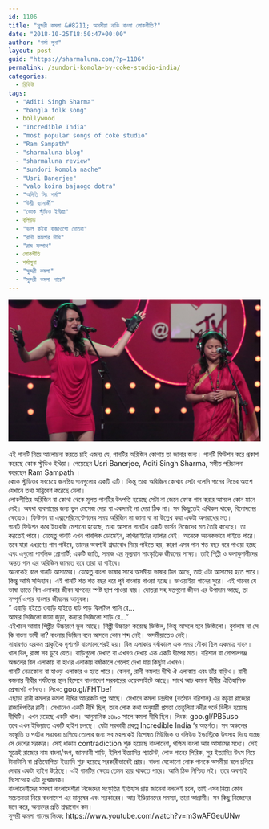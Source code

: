 ```yaml
---
id: 1106
title: "সুন্দরী কমলা &#8211; অসমীয়া নাকি বাংলা লোকগীতি?"
date: "2018-10-25T18:50:47+00:00"
author: "শর্মা লুনা"
layout: post
guid: "https://sharmaluna.com/?p=1106"
permalink: /sundori-komola-by-coke-studio-india/
categories:
  - রিভিউ
tags:
  - "Aditi Singh Sharma"
  - "bangla folk song"
  - bollywood
  - "Incredible India"
  - "most popular songs of coke studio"
  - "Ram Sampath"
  - "sharmaluna blog"
  - "sharmaluna review"
  - "sundori komola nache"
  - "Usri Banerjee"
  - "valo koira bajaogo dotra"
  - "অদিতি সিং শর্মা"
  - "উশ্রী ব্যানার্জী"
  - "কোক স্টুডিও ইণ্ডিয়া"
  - বলিউড
  - "ভাল কইরা বাজাওগো দোতরা"
  - "রানী কমলার দীঘি"
  - "রাম সম্পাথ"
  - লোকগীতি
  - শর্মালুনা
  - "সুন্দরী কমলা"
  - "সুন্দরী কমলা নাচে"
---
```


[![](/assets/images/wp-content/uploads/2018/10/maxresdefault-2.jpg)](/assets/images/wp-content/uploads/2018/10/maxresdefault-2.jpg)

<div class="" data-block="true" data-editor="a01ms" data-offset-key="1l52o-0-0"><div class="_1mf _1mj" data-offset-key="1l52o-0-0"><span data-offset-key="1l52o-0-0">এই গানটি নিয়ে আলোচনা করতে চাই এজন্য যে, গানটির অরিজিন কোথায় তা জানার জন্য। গানটি ফিউশন করে প্রকাশ করেছে কোক স্টুডিও ইণ্ডিয়া। গেয়েছেন Usri Banerjee, Aditi Singh Sharma, সঙ্গীত পরিচালনা করেছেন Ram Sampath ।</span></div></div><div class="" data-block="true" data-editor="a01ms" data-offset-key="f7j0t-0-0"><div class="_1mf _1mj" data-offset-key="f7j0t-0-0"><span data-offset-key="f7j0t-0-0"> </span></div></div><div class="" data-block="true" data-editor="a01ms" data-offset-key="90qmp-0-0"><div class="_1mf _1mj" data-offset-key="90qmp-0-0"><span data-offset-key="90qmp-0-0">কোক স্টুডিওর সবচেয়ে জনপ্রিয় গানগুলোর একটি এটি। কিন্তু তারা অরিজিন কোথায় সেটা বলেনি গানের নিচের অংশে যেখানে তথ্য সন্নিবেশ করেছে মেলা।</span></div></div><div class="" data-block="true" data-editor="a01ms" data-offset-key="dpid7-0-0"><div class="_1mf _1mj" data-offset-key="dpid7-0-0"><span data-offset-key="dpid7-0-0"> </span></div></div><div class="" data-block="true" data-editor="a01ms" data-offset-key="5dp7s-0-0"><div class="_1mf _1mj" data-offset-key="5dp7s-0-0"><span data-offset-key="5dp7s-0-0">লোকগীতির অরিজিন বা কোথা থেকে মূলত গানটির উৎপত্তি হয়েছে সেটা না জেনে ফোক গান করার আসলে কোন মানে নেই। অযথা ব্যবসায়ের জন্য ভুল মেসেজ দেয়া বা একদমই না দেয়া ঠিক না। সব কিছুতেই এথিকস থাকে, বিনোদনের ক্ষেত্রেও। ফিউশন বা এক্সপেরিমেন্টেশনের সময় অরিজিন না জানা বা না উল্লেখ করা একটা অপরাধের মত।</span></div></div><div class="" data-block="true" data-editor="a01ms" data-offset-key="875mk-0-0"><div class="_1mf _1mj" data-offset-key="875mk-0-0"><span data-offset-key="875mk-0-0"> </span></div></div><div class="" data-block="true" data-editor="a01ms" data-offset-key="aivun-0-0"><div class="_1mf _1mj" data-offset-key="aivun-0-0"><span data-offset-key="aivun-0-0">গানটি ফিউশন করে ইংরেজি মেশানো হয়েছে, তারা আসলে গানটির একটি ভার্সন নিজেদের মত তৈরি করেছে। তা করতেই পারে। যেহেতু গানটি এখন পাবলিক ডোমেইন, কপিরাইটের ব্যাপার নেই। অনেকে অনেকভাবে গাইতে পারে। তবে যারা এধরণের গান গাইবে, তাদের অবশ্যই শ্রদ্ধাবোধ নিয়ে গাইতে হয়, কারণ এসব গান শত বছর ধরে গাওয়া হচ্ছে এবং এগুলো পাবলিক প্রোপার্টি; একটি জাতি, সমাজ এর মূল্যবান সাংস্কৃতিক জীবনের সাক্ষ্য। তাই শিল্পী ও কলাকুশলীদের অন্তত গান এর অরিজিন জানতে হবে তারা যা গাইবে।</span></div></div><div class="" data-block="true" data-editor="a01ms" data-offset-key="5vuej-0-0"><div class="_1mf _1mj" data-offset-key="5vuej-0-0"><span data-offset-key="5vuej-0-0"> </span></div></div><div class="" data-block="true" data-editor="a01ms" data-offset-key="fl62u-0-0"><div class="_1mf _1mj" data-offset-key="fl62u-0-0"><span data-offset-key="fl62u-0-0">অনেকেই বলে গানটি আসামের। যেহেতু বাংলা ভাষার সাথে অসমীয়া ভাষার মিল আছে, তাই এটা আসামের হতে পারে। কিন্তু আমি সন্দিহান। এই গানটি শত শত বছর ধরে পূর্ব বাংলায় গাওয়া হচ্ছে। ভাওয়াইয়া গানের সুরে। এই গানের যে ভাষা তাতে বিল এলাকার জীবন যাপনের স্পষ্ট ছাপ পাওয়া যায়। দোতরা সহ যতগুলো জীবন এর উপাদান আছে, তা সম্পূর্ন এপার বাংলার জীবনের আনুষঙ্গ।</span></div></div><div class="" data-block="true" data-editor="a01ms" data-offset-key="9qnv0-0-0"><div class="_1mf _1mj" data-offset-key="9qnv0-0-0"><span data-offset-key="9qnv0-0-0"> </span></div></div><div class="" data-block="true" data-editor="a01ms" data-offset-key="5a1or-0-0"><div class="_1mf _1mj" data-offset-key="5a1or-0-0"><span data-offset-key="5a1or-0-0">” এবাড়ি হইতে ওবাড়ি যাইতে ঘাট পাড় ঝিলমিল পানি রে…</span></div></div><div class="" data-block="true" data-editor="a01ms" data-offset-key="aijj7-0-0"><div class="_1mf _1mj" data-offset-key="aijj7-0-0"><span data-offset-key="aijj7-0-0">আমার ভিজিলো জামা জুড়া, কন্যার ভিজিলো শাড়ি রে…”</span></div></div><div class="" data-block="true" data-editor="a01ms" data-offset-key="1ch-0-0"><div class="_1mf _1mj" data-offset-key="1ch-0-0"><span data-offset-key="1ch-0-0"> </span></div></div><div class="" data-block="true" data-editor="a01ms" data-offset-key="4neqm-0-0"><div class="_1mf _1mj" data-offset-key="4neqm-0-0"><span data-offset-key="4neqm-0-0">এইখানে আবার শিল্পীর উচ্চারণে ভুল আছে। শিল্পী উচ্চারণ করেছে ভিজিল, কিন্তু আসলে হবে ভিজিলো। বুঝলাম না সে কি বাংলা ভাষী না? বাংলায় ভিজিল বলে আসলে কোন শব্দ নেই। অসমীয়াতেও নেই।</span></div></div><div class="" data-block="true" data-editor="a01ms" data-offset-key="76t96-0-0"><div class="_1mf _1mj" data-offset-key="76t96-0-0"><span data-offset-key="76t96-0-0"> </span></div></div><div class="" data-block="true" data-editor="a01ms" data-offset-key="1tic9-0-0"><div class="_1mf _1mj" data-offset-key="1tic9-0-0"><span data-offset-key="1tic9-0-0">সাধারণত এরকম প্রাকৃতিক দৃশ্যপট বাংলাদেশেরই হয়। বিল এলাকায় বর্ষাকালে এক সময় নৌকা ছিল একমাত্র বাহন। খাল বিল, রাস্তা সব ডুবে যেত। বাড়িগুলো দেখাত বা এখনও দেখায় এক একটি দ্বীপের মত। বরিশাল বা গোপালগঞ্জ অঞ্চলের বিল এলাকায় বা হাওর এলাকায় বর্ষাকালে গেলেই দেখা যায় কিছুটা এখনও।</span></div></div><div class="" data-block="true" data-editor="a01ms" data-offset-key="1mhc2-0-0"><div class="_1mf _1mj" data-offset-key="1mhc2-0-0"><span data-offset-key="1mhc2-0-0"> </span></div></div><div class="" data-block="true" data-editor="a01ms" data-offset-key="720l8-0-0"><div class="_1mf _1mj" data-offset-key="720l8-0-0"><span data-offset-key="720l8-0-0">গানটি নেত্রকোনা বা হাওড় এলাকার ও হতে পারে। কেননা, রানী কমলার দীঘি ঐ এলাকায় এবং তাঁর বাড়িও। রানী কমলার দীঘীর পর্যটনের স্থান হিসেবে বাংলাদেশ সরকারের ওয়েবসাইটে আছে। সাথে আচ কমলা দীঘীর ঐতিহাসিক প্রেক্ষাপট বর্ণনাও। লিংক: goo.gl/FHTbef</span></div></div><div class="" data-block="true" data-editor="a01ms" data-offset-key="7b565-0-0"><div class="_1mf _1mj" data-offset-key="7b565-0-0"><span data-offset-key="7b565-0-0"> </span></div></div><div class="" data-block="true" data-editor="a01ms" data-offset-key="c9rq0-0-0"><div class="_1mf _1mj" data-offset-key="c9rq0-0-0"><span data-offset-key="c9rq0-0-0">এছাড়া রানী কমলার কমলা দীঘির আরেকটি গল্প আছে। সেখানে কমলা চন্দ্রদ্বীপ (বর্তমান বরিশাল) এর কচুয়া রাজ্যের রাজাধিপতির রানী। সেখানেও একটি দীঘি ছিল, তবে লোক কথা অনুযায়ী প্রমত্তা তেতুলিয়া নদীর গর্ভে বিলীন হয়েছে দীঘিটি। এখন রয়েছে একটি খাল। আনুমানিক ১৪৯০ সালে কমলা দীঘি ছিল। লিংক: goo.gl/PB5uso</span></div></div><div class="" data-block="true" data-editor="a01ms" data-offset-key="8ms08-0-0"><div class="_1mf _1mj" data-offset-key="8ms08-0-0"><span data-offset-key="8ms08-0-0"> </span></div></div><div class="" data-block="true" data-editor="a01ms" data-offset-key="54up7-0-0"><div class="_1mf _1mj" data-offset-key="54up7-0-0"><span data-offset-key="54up7-0-0">তবে এখন ইন্ডিয়াতে একটি হাইপ চলছে। যেটা সরকারী প্রকল্প Incredible India ‘র অন্তর্গত। সব অঞ্চলের সংস্কৃতি ও পর্যটন সম্ভাবনা চাগিয়ে তোলার জন্য সব মহলকেই বিশেষত মিউজিক ও বলিউড ইন্ডাস্ট্রিকে উৎসাহ দিয়ে যাচ্ছে সে দেশের সরকার। সেই ধাক্কায় contradiction শুরু হয়েছে বাংলাদেশ, পশ্চিম বাংলা আর আসামের মধ্যে। সেই সূত্রেই রাজ্যের নাম বাংলা/বংগ, জামদানী শাড়ি, ইলিশ ইত্যাদির প্যাটেন্ট, লোক গানের লিরিক, সুর ইত্যাদির উৎস নিয়ে টানাটানি বা প্রতিযোগিতা ইত্যাদি শুরু হয়েছে সরকারীভাবেই প্রায়। বাংলা যেকোনো লোক গানকে অসমীয়া বলে চলিয়ে দেবার একটা হাইপ উঠেছে। এই গানটির ক্ষেত্রে তেমন হয়ে থাকতে পারে। আমি ঠিক নিশ্চিত নই। তবে অবশ্যই নিঃসন্দেহে এটা দুঃখজনক।</span></div></div><div class="" data-block="true" data-editor="a01ms" data-offset-key="97chf-0-0"><div class="_1mf _1mj" data-offset-key="97chf-0-0"><span data-offset-key="97chf-0-0"> </span></div></div><div class="" data-block="true" data-editor="a01ms" data-offset-key="cqj5h-0-0"><div class="_1mf _1mj" data-offset-key="cqj5h-0-0"><span data-offset-key="cqj5h-0-0">বাংলাদেশীদের সমস্যা বাংলাদেশীরা নিজেদের সংস্কৃতির ইতিহাস প্রায় জানেনা বললেই চলে, তাই এসব নিয়ে কোন সচেতনতা নিয়ে বাংলাদেশ এর মানুষের এবং সরকারের। আর ইণ্ডিয়ানদের সমস্যা, তারা আগ্রাসী। সব কিছু নিজেদের মনে করে, অন্যদের প্রতি শ্রদ্ধাবোধ কম।</span></div></div><div class="" data-block="true" data-editor="a01ms" data-offset-key="7ht58-0-0"><div class="_1mf _1mj" data-offset-key="7ht58-0-0"><span data-offset-key="7ht58-0-0"> </span></div></div><div class="" data-block="true" data-editor="a01ms" data-offset-key="6e8k6-0-0"><div class="_1mf _1mj" data-offset-key="6e8k6-0-0"><span data-offset-key="6e8k6-0-0">সুন্দরী কমলা গানের লিংক: https://www.youtube.com/watch?v=m3wAFGeuUNw</span></div></div>
